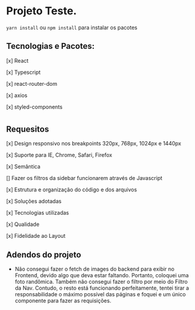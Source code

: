 # Projeto Teste.

`yarn install` ou `npm install` para instalar os pacotes

 ## Tecnologias e Pacotes:

[x] React

[x] Typescript

[x] react-router-dom

[x] axios

[x] styled-components

#

## Requesitos

[x] Design responsivo nos breakpoints 320px, 768px, 1024px e 1440px

[x] Suporte para IE, Chrome, Safari, Firefox

[x] Semântica

[] Fazer os filtros da sidebar funcionarem através de Javascript

[x] Estrutura e organização do código e dos arquivos

[x] Soluções adotadas

[x] Tecnologias utilizadas

[x] Qualidade

[x] Fidelidade ao Layout

## Adendos do projeto

 - Não consegui fazer o fetch de images do backend para exibir no Frontend, devido algo que deva estar faltando. Portanto, coloquei uma foto randômica. Também não consegui fazer o filtro por meio do Filtro da Nav. Contudo, o resto está funcionando perfeitamente, tentei tirar a responsabilidade o máximo possível das páginas e foquei e um único componente para fazer as requisições.

